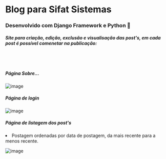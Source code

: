 # Blog para Sifat Sistemas 
### Desenvolvido com Django Framework e Python 🐍
##### Site para criação, edição, exclusão e visualisação das post's, em cada post é possível comenetar na publicação:

<br> <br>

##### Página Sobre...
![image](https://user-images.githubusercontent.com/56875087/160389467-d890add7-66c7-46d1-997f-05298000114f.png)

##### Página de login
![image](https://user-images.githubusercontent.com/56875087/160398188-c34cfc5e-c9bd-4d3e-8133-d9bb994a9471.png)

##### Página de listagem dos post's
<li> Postagem ordenadas por data de postagem, da mais recente para a menos recente. </li>
  
![image](https://user-images.githubusercontent.com/56875087/160398513-8563007f-0c1a-4bf7-9234-33ddd1121a13.png)
